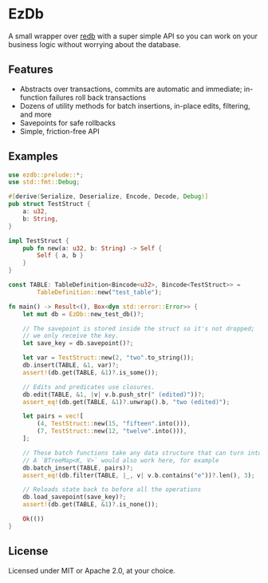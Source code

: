 # EzDb

A small wrapper over [redb](https://crates.io/crates/redb) with a super simple API so you can work on your business logic without worrying about the database.

## Features

- Abstracts over transactions, commits are automatic and immediate; in-function failures roll back transactions
- Dozens of utility methods for batch insertions, in-place edits, filtering, and more
- Savepoints for safe rollbacks
- Simple, friction-free API

## Examples

```rust
use ezdb::prelude::*;
use std::fmt::Debug;

#[derive(Serialize, Deserialize, Encode, Decode, Debug)]
pub struct TestStruct {
    a: u32,
    b: String,
}

impl TestStruct {
    pub fn new(a: u32, b: String) -> Self {
        Self { a, b }
    }
}

const TABLE: TableDefinition<Bincode<u32>, Bincode<TestStruct>> =
        TableDefinition::new("test_table");

fn main() -> Result<(), Box<dyn std::error::Error>> {
    let mut db = EzDb::new_test_db()?;

    // The savepoint is stored inside the struct so it's not dropped;
    // we only receive the key.
    let save_key = db.savepoint()?;

    let var = TestStruct::new(2, "two".to_string());
    db.insert(TABLE, &1, var)?;
    assert!(db.get(TABLE, &1)?.is_some());

    // Edits and predicates use closures.
    db.edit(TABLE, &1, |v| v.b.push_str(" (edited)"))?;
    assert_eq!(db.get(TABLE, &1)?.unwrap().b, "two (edited)");

    let pairs = vec![
        (4, TestStruct::new(15, "fifteen".into())),
        (7, TestStruct::new(12, "twelve".into())),
    ];

    // These batch functions take any data structure that can turn into an iter over `(K, V)`
    // A `BTreeMap<K, V>` would also work here, for example
    db.batch_insert(TABLE, pairs)?;
    assert_eq!(db.filter(TABLE, |_, v| v.b.contains("e"))?.len(), 3);

    // Reloads state back to before all the operations
    db.load_savepoint(save_key)?;
    assert!(db.get(TABLE, &1)?.is_none());

    Ok(())
}
```

## License

Licensed under MIT or Apache 2.0, at your choice.
